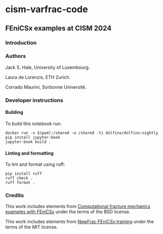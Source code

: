 # cism-varfrac-code
## FEniCSx examples at CISM 2024

### Introduction

### Authors

Jack S. Hale, University of Luxembourg.

Laura de Lorenzis, ETH Zurich.

Corrado Maurini, Sorbonne Université.

### Developer instructions

#### Building

To build this notebook run:

    docker run -v $(pwd):/shared -w /shared -ti dolfinx/dolfinx:nightly
    pip install jupyter-book
    jupyter-book build .

#### Linting and formatting

To lint and format using ruff:

    pip install ruff
    ruff check .
    ruff format .

### Credits

This work includes elements from [Computational fracture mechanics examples
with FEniCSx](https://github.com/newfrac/fenicsx-fracture) under the terms of
the BSD license.

This work includes elements from [NewFrac FEniCSx
training](https://newfrac.gitlab.io/newfrac-fenicsx-training/) under the terms
of the MIT license.

